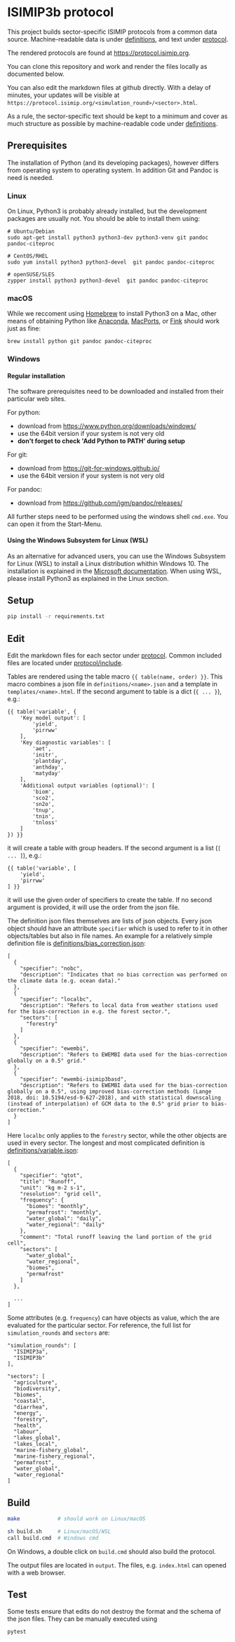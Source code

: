 ISIMIP3b protocol
=================

This project builds sector-specific ISIMIP protocols from a common data source.
Machine-readable data is under [definitions](definitions/), and text under [protocol](protocol/).

The rendered protocols are found at https://protocol.isimip.org.

You can clone this repository and work and render the files locally as documented below.

You can also edit the markdown files at github directly. With a delay of minutes,
your updates will be visible at `https://protocol.isimip.org/<simulation_round>/<sector>.html`.

As a rule, the sector-specific text should be kept to a minimum and cover
as much structure as possible by machine-readable code under [definitions](definitions/).


Prerequisites
-------------

The installation of Python (and its developing packages), however differs from operating system to operating system. In addition Git and Pandoc is need is needed.

### Linux

On Linux, Python3 is probably already installed, but the development packages are usually not. You should be able to install them using:

```
# Ubuntu/Debian
sudo apt-get install python3 python3-dev python3-venv git pandoc pandoc-citeproc

# CentOS/RHEL
sudo yum install python3 python3-devel  git pandoc pandoc-citeproc

# openSUSE/SLES
zypper install python3 python3-devel  git pandoc pandoc-citeproc
```

### macOS

While we reccoment using [Homebrew](https://brew.sh) to install Python3 on a Mac, other means of obtaining Python like [Anaconda](https://www.anaconda.com/products/individual), [MacPorts](https://www.macports.org/), or [Fink](https://www.finkproject.org/) should work just as fine:

```
brew install python git pandoc pandoc-citeproc
```

### Windows

#### Regular installation

The software prerequisites need to be downloaded and installed from their particular web sites.

For python:
* download from <https://www.python.org/downloads/windows/>
* use the 64bit version if your system is not very old
* **don't forget to check 'Add Python to PATH' during setup**

For git:
* download from <https://git-for-windows.github.io/>
* use the 64bit version if your system is not very old

For pandoc:
* download from <https://github.com/jgm/pandoc/releases/>

All further steps need to be performed using the windows shell `cmd.exe`. You can open it from the Start-Menu.

#### Using the Windows Subsystem for Linux (WSL)

As an alternative for advanced users, you can use the Windows Subsystem for Linux (WSL) to install a Linux distribution whithin Windows 10. The installation is explained in the [Microsoft documentation](https://docs.microsoft.com/en-us/windows/wsl/install-win10). When using WSL, please install Python3 as explained in the Linux section.


Setup
-----

```bash
pip install -r requirements.txt
```

Edit
----

Edit the markdown files for each sector under [protocol](protocol). Common included files are located under [protocol/include](protocol/include).

Tables are rendered using the table macro `{{ table(name, order) }}`. This macro combines a json file in `definitions/<name>.json` and a template in `templates/<name>.html`. If the second argument to table is a dict (`{ ... }`), e.g.:

```
{{ table('variable', {
    'Key model output': [
        'yield',
        'pirrww'
    ],
    'Key diagnostic variables': [
        'aet',
        'initr',
        'plantday',
        'anthday',
        'matyday'
    ],
    'Additional output variables (optional)': [
        'biom',
        'sco2',
        'sn2o',
        'tnup',
        'tnin',
        'tnloss'
    ]
}) }}
```

it will create a table with group headers. If the second argument is a list (`[ ... ]`), e.g.:

```
{{ table('variable', [
    'yield',
    'pirrww'
] }}
```

it will use the given order of specifiers to create the table. If no second argument is provided, it will use the order from the json file.

The definition json files themselves are lists of json objects. Every json object should have an attribute `specifier` which is used to refer to it in other objects/tables but also in file names. An example for a relatively simple definition file is [definitions/bias_correction.json](definitions/bias_correction.json):

```
[
  {
    "specifier": "nobc",
    "description": "Indicates that no bias correction was performed on the climate data (e.g. ocean data)."
  },
  {
    "specifier": "localbc",
    "description": "Refers to local data from weather stations used for the bias-correction in e.g. the forest sector.",
    "sectors": [
      "forestry"
    ]
  },
  {
    "specifier": "ewembi",
    "description": "Refers to EWEMBI data used for the bias-correction globally on a 0.5° grid."
  },
  {
    "specifier": "ewembi-isimip3basd",
    "description": "Refers to EWEMBI data used for the bias-correction globally on a 0.5°, using improved bias-correction methods (Lange 2018, doi: 10.5194/esd-9-627-2018), and with statistical downscaling (instead of interpolation) of GCM data to the 0.5° grid prior to bias-correction."
  }
]
```

Here `localbc` only applies to the `forestry` sector, while the other objects are used in every sector. The longest and most complicated definition is [definitions/variable.json](definitions/variable.json):

```
[
  {
    "specifier": "qtot",
    "title": "Runoff",
    "unit": "kg m-2 s-1",
    "resolution": "grid cell",
    "frequency": {
      "biomes": "monthly",
      "permafrost": "monthly",
      "water_global": "daily",
      "water_regional": "daily"
    },
    "comment": "Total runoff leaving the land portion of the grid cell",
    "sectors": [
      "water_global",
      "water_regional",
      "biomes",
      "permafrost"
    ]
  },

  ...
]
```

Some attributes (e.g. `frequency`) can have objects as value, which the are evaluated for the particular sector. For reference, the full list for `simulation_rounds` and `sectors` are:

```
"simulation_rounds": [
  "ISIMIP3a",
  "ISIMIP3b"
],
```

```
"sectors": [
  "agriculture",
  "biodiversity",
  "biomes",
  "coastal",
  "diarrhea",
  "energy",
  "forestry",
  "health",
  "labour",
  "lakes_global",
  "lakes_local",
  "marine-fishery_global",
  "marine-fishery_regional",
  "permafrost",
  "water_global",
  "water_regional"
]
```

Build
-----

```bash
make            # should work on Linux/macOS

sh build.sh     # Linux/macOS/WSL
call build.cmd  # Windows cmd
```

On Windows, a double click on `build.cmd` should also build the protocol.

The output files are located in `output`. The files, e.g. `index.html` can opened with a web browser.


Test
----

Some tests ensure that edits do not destroy the format and the schema of the json files. They can be manually executed using

```
pytest
```
